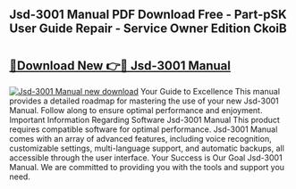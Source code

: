 ## Jsd-3001 Manual PDF Download Free - Part-pSK User Guide Repair - Service Owner Edition CkoiB

# <h2><a href="http://cf11175.oget.top/?id=Jsd-3001+Manual">🔗Download New 👉🔴 Jsd-3001 Manual</a></h2>

[![Jsd-3001 Manual new download](https://i.imgur.com/5g1atiW.png)](http://cf11175.oget.top/?id=Jsd-3001+Manual)
Your Guide to Excellence This manual provides a detailed roadmap for mastering the use of your new Jsd-3001 Manual. Follow along to ensure optimal performance and enjoyment. Important Information Regarding Software Jsd-3001 Manual This product requires compatible software for optimal performance. Jsd-3001 Manual comes with an array of advanced features, including voice recognition, customizable settings, multi-language support, and automatic backups, all accessible through the user interface. Your Success is Our Goal Jsd-3001 Manual. We are committed to providing you with the tools and support you need.
